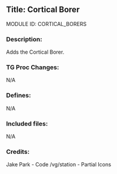 ## Title: Cortical Borer

MODULE ID: CORTICAL_BORERS

### Description:

Adds the Cortical Borer.

### TG Proc Changes:

N/A

### Defines:

N/A

### Included files:

N/A

### Credits:

Jake Park - Code
/vg/station - Partial Icons
